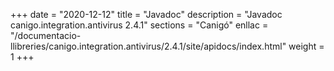 +++
date        = "2020-12-12"
title       = "Javadoc"
description = "Javadoc canigo.integration.antivirus 2.4.1"
sections    = "Canigó"
enllac		= "/documentacio-llibreries/canigo.integration.antivirus/2.4.1/site/apidocs/index.html"
weight		= 1
+++

